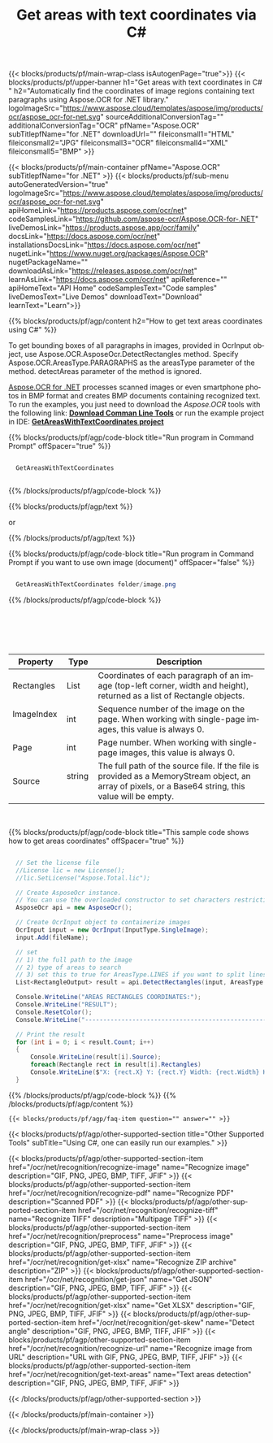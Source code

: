 ﻿---
title: Get areas with text coordinates via C# 
weight: 3920
url: /net/recognition/get-xlsx/ 
lang: en
langdirlevel: 2
locales: ru
description: Automatically find the coordinates of image regions containing text paragraphs.
---

{{< blocks/products/pf/main-wrap-class isAutogenPage="true">}}
{{< blocks/products/pf/upper-banner h1="Get areas with text coordinates in C# " h2="Automatically find the coordinates of image regions containing text paragraphs using Aspose.OCR for .NET library." logoImageSrc="https://www.aspose.cloud/templates/aspose/img/products/ocr/aspose_ocr-for-net.svg" sourceAdditionalConversionTag="" additionalConversionTag="OCR" pfName="Aspose.OCR" subTitlepfName="for .NET" downloadUrl="" fileiconsmall1="HTML" fileiconsmall2="JPG" fileiconsmall3="OCR" fileiconsmall4="XML" fileiconsmall5="BMP" >}}


{{< blocks/products/pf/main-container pfName="Aspose.OCR" subTitlepfName="for .NET" >}}
{{< blocks/products/pf/sub-menu autoGeneratedVersion="true" logoImageSrc="https://www.aspose.cloud/templates/aspose/img/products/ocr/aspose_ocr-for-net.svg" apiHomeLink="https://products.aspose.com/ocr/net" codeSamplesLink="https://github.com/aspose-ocr/Aspose.OCR-for-.NET" liveDemosLink="https://products.aspose.app/ocr/family" docsLink="https://docs.aspose.com/ocr/net" installationsDocsLink="https://docs.aspose.com/ocr/net" nugetLink="https://www.nuget.org/packages/Aspose.OCR" nugetPackageName="" downloadAsLink="https://releases.aspose.com/ocr/net" learnAsLink="https://docs.aspose.com/ocr/net" apiReference="" apiHomeText="API Home" codeSamplesText="Code samples" liveDemosText="Live Demos" downloadText="Download" learnText="Learn">}}

{{% blocks/products/pf/agp/content h2="How to get text areas coordinates using C#" %}}

To get bounding boxes of all paragraphs in images, provided in OcrInput object, use Aspose.OCR.AsposeOcr.DetectRectangles method. Specify Aspose.OCR.AreasType.PARAGRAPHS as the areasType parameter of the method. detectAreas parameter of the method is ignored.

[Aspose.OCR for .NET](https://products.aspose.com/ocr/net) 
 processes scanned images or even smartphone photos in BMP format and creates BMP documents containing recognized text. To run the examples, you just need to download the *Aspose.OCR* 
 tools with the following link:  [**Download Comman Line Tools**](https://github.com/aspose-ocr/Aspose.OCR-for-.NET/releases/download/23.5.0/CommandLineToolsAsposeOcr23.5.0.zip)
 or run the example project in IDE: [**GetAreasWithTextCoordinates project**](https://github.com/aspose-ocr/Aspose.OCR-for-.NET/tree/master/Applications_Aspose_Ocr_Net_6/GetAreasWithTextCoordinates) 



{{% blocks/products/pf/agp/code-block title="Run program in Command Prompt" offSpacer="true" %}}

```cs

  GetAreasWithTextCoordinates



```
{{% /blocks/products/pf/agp/code-block %}}

{{% blocks/products/pf/agp/text %}}

or

{{% /blocks/products/pf/agp/text %}}

{{% blocks/products/pf/agp/code-block title="Run program in Command Prompt if you want to use own image (document)" offSpacer="false" %}}

```cs

  GetAreasWithTextCoordinates folder/image.png

```
{{% /blocks/products/pf/agp/code-block %}}

<br/><br/>
<br/><br/>


Property	| Type	| Description 
--- | --- | --- 
Rectangles	|   List<Rectangle>	| Coordinates of each paragraph of an image (top-left corner, width and height), returned as a list of Rectangle objects. 
ImageIndex &nbsp;&nbsp;	|  int	| Sequence number of the image on the page. When working with single-page images, this value is always 0.
Page	|   int	| Page number. When working with single-page images, this value is always 0.
Source	|   string	&nbsp;&nbsp;| The full path of the source file. If the file is provided as a MemoryStream object, an array of pixels, or a Base64 string, this value will be empty.





<br/>





{{% blocks/products/pf/agp/code-block title="This sample code shows how to get areas coordinates" offSpacer="true" %}}

```cs

  // Set the license file
  //License lic = new License();
  //lic.SetLicense("Aspose.Total.lic");

  // Create AsposeOcr instance.
  // You can use the overloaded constructor to set characters restriction.
  AsposeOcr api = new AsposeOcr();

  // Create OcrInput object to containerize images
  OcrInput input = new OcrInput(InputType.SingleImage);
  input.Add(fileName);

  // set
  // 1) the full path to the image
  // 2) type of areas to search
  // 3) set this to true for AreasType.LINES if you want to split lines after defining paragraphs     
  List<RectangleOutput> result = api.DetectRectangles(input, AreasType.PARAGRAPHS, detectAreas: true);

  Console.WriteLine("AREAS RECTANGLES COORDINATES:");
  Console.WriteLine("RESULT");
  Console.ResetColor();
  Console.WriteLine("------------------------------------------------------------------------------");

  // Print the result
  for (int i = 0; i < result.Count; i++)
  {
      Console.WriteLine(result[i].Source);
      foreach(Rectangle rect in result[i].Rectangles)
      Console.WriteLine($"X: {rect.X} Y: {rect.Y} Width: {rect.Width} Height: {rect.Height}");    
  }

```

{{% /blocks/products/pf/agp/code-block %}}
{{% /blocks/products/pf/agp/content %}}

    {{< blocks/products/pf/agp/faq-item question="" answer="" >}}

  

<!-- aboutfile Ends -->

{{< blocks/products/pf/agp/other-supported-section title="Other Supported Tools" subTitle="Using C#, one can easily run our examples." >}}

{{< blocks/products/pf/agp/other-supported-section-item href="/ocr/net/recognition/recognize-image" name="Recognize image" description="GIF, PNG, JPEG, BMP, TIFF, JFIF" >}}
{{< blocks/products/pf/agp/other-supported-section-item href="/ocr/net/recognition/recognize-pdf" name="Recognize PDF" description="Scanned PDF" >}}
{{< blocks/products/pf/agp/other-supported-section-item href="/ocr/net/recognition/recognize-tiff" name="Recognize TIFF" description="Multipage TIFF" >}}
{{< blocks/products/pf/agp/other-supported-section-item href="/ocr/net/recognition/preprocess" name="Preprocess image" description="GIF, PNG, JPEG, BMP, TIFF, JFIF" >}}
{{< blocks/products/pf/agp/other-supported-section-item href="/ocr/net/recognition/get-xlsx" name="Recognize ZIP archive" description="ZIP" >}}
{{< blocks/products/pf/agp/other-supported-section-item href="/ocr/net/recognition/get-json" name="Get JSON" description="GIF, PNG, JPEG, BMP, TIFF, JFIF" >}}
{{< blocks/products/pf/agp/other-supported-section-item href="/ocr/net/recognition/get-xlsx" name="Get XLSX" description="GIF, PNG, JPEG, BMP, TIFF, JFIF" >}}
{{< blocks/products/pf/agp/other-supported-section-item href="/ocr/net/recognition/get-skew" name="Detect angle" description="GIF, PNG, JPEG, BMP, TIFF, JFIF" >}}
{{< blocks/products/pf/agp/other-supported-section-item href="/ocr/net/recognition/recognize-url" name="Recognize image from URL" description="URL with GIF, PNG, JPEG, BMP, TIFF, JFIF" >}}
{{< blocks/products/pf/agp/other-supported-section-item href="/ocr/net/recognition/get-text-areas" name="Text areas detection" description="GIF, PNG, JPEG, BMP, TIFF, JFIF" >}}

{{< /blocks/products/pf/agp/other-supported-section >}}

{{< /blocks/products/pf/main-container >}}
    
{{< /blocks/products/pf/main-wrap-class >}}
